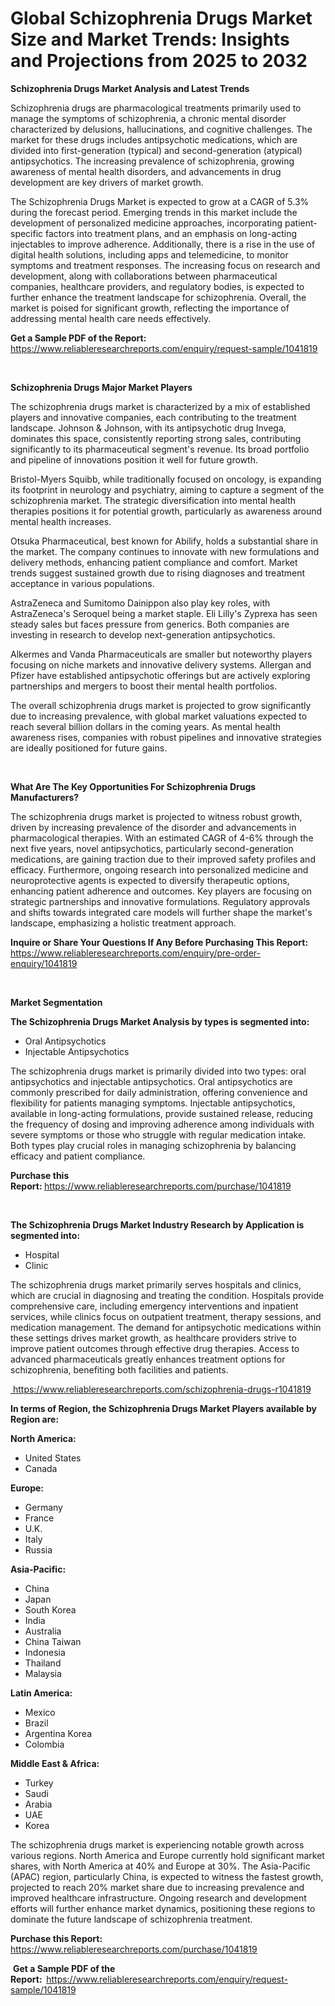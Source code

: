 <p><h1>Global Schizophrenia Drugs Market Size and Market Trends: Insights and Projections from 2025 to 2032</h1></p><p><strong>Schizophrenia Drugs Market Analysis and Latest Trends</strong></p>
<p><p>Schizophrenia drugs are pharmacological treatments primarily used to manage the symptoms of schizophrenia, a chronic mental disorder characterized by delusions, hallucinations, and cognitive challenges. The market for these drugs includes antipsychotic medications, which are divided into first-generation (typical) and second-generation (atypical) antipsychotics. The increasing prevalence of schizophrenia, growing awareness of mental health disorders, and advancements in drug development are key drivers of market growth.</p><p>The Schizophrenia Drugs Market is expected to grow at a CAGR of 5.3% during the forecast period. Emerging trends in this market include the development of personalized medicine approaches, incorporating patient-specific factors into treatment plans, and an emphasis on long-acting injectables to improve adherence. Additionally, there is a rise in the use of digital health solutions, including apps and telemedicine, to monitor symptoms and treatment responses. The increasing focus on research and development, along with collaborations between pharmaceutical companies, healthcare providers, and regulatory bodies, is expected to further enhance the treatment landscape for schizophrenia. Overall, the market is poised for significant growth, reflecting the importance of addressing mental health care needs effectively.</p></p>
<p><strong>Get a Sample PDF of the Report:&nbsp;</strong> <a href="https://www.reliableresearchreports.com/enquiry/request-sample/1041819?utm_campaign=3572&utm_medium=2&utm_source=Github&utm_content=ia&utm_term=19042025&utm_id=schizophrenia-drugs">https://www.reliableresearchreports.com/enquiry/request-sample/1041819</a></p>
<p>&nbsp;</p>
<p><strong>Schizophrenia Drugs Major Market Players</strong></p>
<p><p>The schizophrenia drugs market is characterized by a mix of established players and innovative companies, each contributing to the treatment landscape. Johnson & Johnson, with its antipsychotic drug Invega, dominates this space, consistently reporting strong sales, contributing significantly to its pharmaceutical segment's revenue. Its broad portfolio and pipeline of innovations position it well for future growth.</p><p>Bristol-Myers Squibb, while traditionally focused on oncology, is expanding its footprint in neurology and psychiatry, aiming to capture a segment of the schizophrenia market. The strategic diversification into mental health therapies positions it for potential growth, particularly as awareness around mental health increases.</p><p>Otsuka Pharmaceutical, best known for Abilify, holds a substantial share in the market. The company continues to innovate with new formulations and delivery methods, enhancing patient compliance and comfort. Market trends suggest sustained growth due to rising diagnoses and treatment acceptance in various populations.</p><p>AstraZeneca and Sumitomo Dainippon also play key roles, with AstraZeneca's Seroquel being a market staple. Eli Lilly's Zyprexa has seen steady sales but faces pressure from generics. Both companies are investing in research to develop next-generation antipsychotics.</p><p>Alkermes and Vanda Pharmaceuticals are smaller but noteworthy players focusing on niche markets and innovative delivery systems. Allergan and Pfizer have established antipsychotic offerings but are actively exploring partnerships and mergers to boost their mental health portfolios.</p><p>The overall schizophrenia drugs market is projected to grow significantly due to increasing prevalence, with global market valuations expected to reach several billion dollars in the coming years. As mental health awareness rises, companies with robust pipelines and innovative strategies are ideally positioned for future gains.</p></p>
<p>&nbsp;</p>
<p><strong>What Are The Key Opportunities For Schizophrenia Drugs Manufacturers?</strong></p>
<p><p>The schizophrenia drugs market is projected to witness robust growth, driven by increasing prevalence of the disorder and advancements in pharmacological therapies. With an estimated CAGR of 4-6% through the next five years, novel antipsychotics, particularly second-generation medications, are gaining traction due to their improved safety profiles and efficacy. Furthermore, ongoing research into personalized medicine and neuroprotective agents is expected to diversify therapeutic options, enhancing patient adherence and outcomes. Key players are focusing on strategic partnerships and innovative formulations. Regulatory approvals and shifts towards integrated care models will further shape the market's landscape, emphasizing a holistic treatment approach.</p></p>
<p><strong>Inquire or Share Your Questions If Any Before Purchasing This Report:</strong> <a href="https://www.reliableresearchreports.com/enquiry/pre-order-enquiry/1041819?utm_campaign=3572&utm_medium=2&utm_source=Github&utm_content=ia&utm_term=19042025&utm_id=schizophrenia-drugs">https://www.reliableresearchreports.com/enquiry/pre-order-enquiry/1041819</a></p>
<p>&nbsp;</p>
<p><strong>Market Segmentation</strong></p>
<p><strong>The Schizophrenia Drugs Market Analysis by types is segmented into:</strong></p>
<p><ul><li>Oral Antipsychotics</li><li>Injectable Antipsychotics</li></ul></p>
<p><p>The schizophrenia drugs market is primarily divided into two types: oral antipsychotics and injectable antipsychotics. Oral antipsychotics are commonly prescribed for daily administration, offering convenience and flexibility for patients managing symptoms. Injectable antipsychotics, available in long-acting formulations, provide sustained release, reducing the frequency of dosing and improving adherence among individuals with severe symptoms or those who struggle with regular medication intake. Both types play crucial roles in managing schizophrenia by balancing efficacy and patient compliance.</p></p>
<p><strong>Purchase this Report:&nbsp;</strong><a href="https://www.reliableresearchreports.com/purchase/1041819?utm_campaign=3572&utm_medium=2&utm_source=Github&utm_content=ia&utm_term=19042025&utm_id=schizophrenia-drugs">https://www.reliableresearchreports.com/purchase/1041819</a></p>
<p>&nbsp;</p>
<p><strong>The Schizophrenia Drugs Market Industry Research by Application is segmented into:</strong></p>
<p><ul><li>Hospital</li><li>Clinic</li></ul></p>
<p><p>The schizophrenia drugs market primarily serves hospitals and clinics, which are crucial in diagnosing and treating the condition. Hospitals provide comprehensive care, including emergency interventions and inpatient services, while clinics focus on outpatient treatment, therapy sessions, and medication management. The demand for antipsychotic medications within these settings drives market growth, as healthcare providers strive to improve patient outcomes through effective drug therapies. Access to advanced pharmaceuticals greatly enhances treatment options for schizophrenia, benefiting both facilities and patients.</p></p>
<p><a href="https://www.reliableresearchreports.com/schizophrenia-drugs-r1041819?utm_campaign=3572&utm_medium=2&utm_source=Github&utm_content=ia&utm_term=19042025&utm_id=schizophrenia-drugs">&nbsp;https://www.reliableresearchreports.com/schizophrenia-drugs-r1041819</a></p>
<p><strong>In terms of Region, the Schizophrenia Drugs Market Players available by Region are:</strong></p>
<p>
    <p> <strong> North America: </strong>
        <ul>
            <li>United States</li>
            <li>Canada</li>
        </ul>
        </p> 
    <p> <strong> Europe: </strong>
        <ul>
            <li>Germany</li>
            <li>France</li>
            <li>U.K.</li>
            <li>Italy</li>
            <li>Russia</li>
        </ul>
        </p> 
    <p> <strong> Asia-Pacific: </strong>
        <ul>
            <li>China</li>
            <li>Japan</li>
            <li>South Korea</li>
            <li>India</li>
            <li>Australia</li>
            <li>China Taiwan</li>
            <li>Indonesia</li>
            <li>Thailand</li>
            <li>Malaysia</li>
        </ul>
        </p> 
    <p> <strong> Latin America: </strong>
        <ul>
            <li>Mexico</li>
            <li>Brazil</li>
            <li>Argentina Korea</li>
            <li>Colombia</li>
        </ul>
        </p> 
    <p> <strong> Middle East & Africa: </strong>
        <ul>
            <li>Turkey</li>
            <li>Saudi</li>
            <li>Arabia</li>
            <li>UAE</li>
            <li>Korea</li>
        </ul>
    </p>
    </p>
<p><p>The schizophrenia drugs market is experiencing notable growth across various regions. North America and Europe currently hold significant market shares, with North America at 40% and Europe at 30%. The Asia-Pacific (APAC) region, particularly China, is expected to witness the fastest growth, projected to reach 20% market share due to increasing prevalence and improved healthcare infrastructure. Ongoing research and development efforts will further enhance market dynamics, positioning these regions to dominate the future landscape of schizophrenia treatment.</p></p>
<p><strong>Purchase this Report: </strong><a href="https://www.reliableresearchreports.com/purchase/1041819?utm_campaign=3572&utm_medium=2&utm_source=Github&utm_content=ia&utm_term=19042025&utm_id=schizophrenia-drugs">https://www.reliableresearchreports.com/purchase/1041819</a></p>
<p>&nbsp;<strong>Get a Sample PDF of the Report:&nbsp;&nbsp;</strong><a href="https://www.reliableresearchreports.com/enquiry/request-sample/1041819?utm_campaign=3572&utm_medium=2&utm_source=Github&utm_content=ia&utm_term=19042025&utm_id=schizophrenia-drugs">https://www.reliableresearchreports.com/enquiry/request-sample/1041819</a></p>
<p><strong></strong></p>
<p><p></p><p></p><p></p></p>